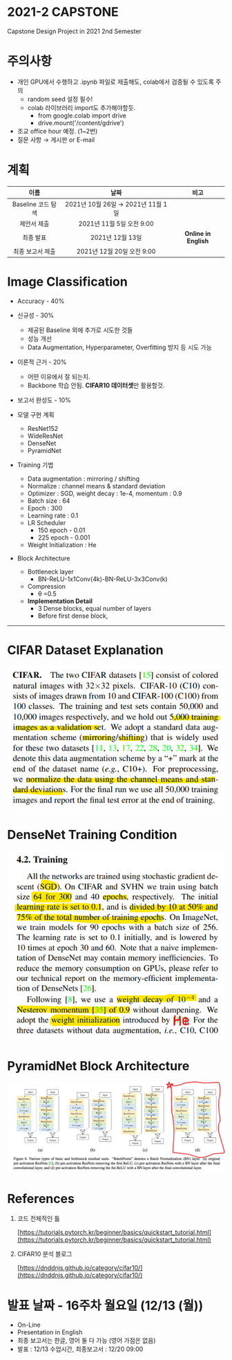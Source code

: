 # 2021-2 CAPSTONE
Capstone Design Project in 2021 2nd Semester
# 주의사항

- 개인 GPU에서 수행하고 .ipynb  파일로 제출해도, colab에서 검증될 수 있도록 주의
    - random seed 설정 필수!
    - colab 라이브러리 import도 추가해야할듯.
        - from google.colab import drive
        - drive.mount('/content/gdrive')
- 조교 office hour 예정. (1~2번)
- 질문 사항 → 게시판 or E-mail

# 계획

|**이름**|**날짜**|**비고**|
|:---:|:---:|:---:|
|Baseline 코드 탐색|2021년 10월 26일 → 2021년 11월 1일||
|제안서 제출|2021년 11월 5일 오전 9:00||
|최종 발표|2021년 12월 13일|**Online in English**|
|최종 보고서 제출|2021년 12월 20일 오전 9:00||

# Image Classification

- Accuracy - 40%
- 신규성 - 30%
    - 제공된 Baseline 외에 추가로 시도한 것들
    - 성능 개선
    - Data Augmentation, Hyperparameter, Overfitting 방지 등 시도 가능
- 이론적 근거 - 20%
    - 어떤 이유에서 잘 되는지.
    - Backbone 학습 안됨. **CIFAR10 데이터셋**만 활용할것.
- 보고서 완성도 - 10%

- 모델 구현 계획
    - ResNet152
    - WideResNet
    - DenseNet
    - PyramidNet        
        
- Training 기법

    - Data augmentation : mirroring / shifting
    - Normalize : channel means & standard deviation
    - Optimizer : SGD, weight decay : 1e-4, momentum : 0.9
    - Batch size : 64
    - Epoch : 300
    - Learning rate : 0.1
    - LR Scheduler
        - 150 epoch - 0.01
        - 225 epoch - 0.001
    - Weight Initialization : He

- Block Architecture
    - Bottleneck layer
        - BN-ReLU-1x1Conv(4k)-BN-ReLU-3x3Conv(k)
    - Compression
        - θ =0.5
    - **Implementation Detail**
        - 3 Dense blocks, equal number of layers
        - Before first dense block,

---
# CIFAR Dataset Explanation
![Untitled](README/CIFAR.png)

# DenseNet Training Condition
![Untitled](README/DenseNet_Training.png)
        
# PyramidNet Block Architecture
![Untitled](README/PyramidNet_Block.png)
        
    
# References

1. 코드 전체적인 틀
    
    [https://tutorials.pytorch.kr/beginner/basics/quickstart_tutorial.html](https://tutorials.pytorch.kr/beginner/basics/quickstart_tutorial.html)
2. CIFAR10 분석 블로그
    
    [https://dnddnjs.github.io/category/cifar10/](https://dnddnjs.github.io/category/cifar10/)
        
# 발표 날짜 - 16주차 월요일 (12/13 (월))

- On-Line
- Presentation in English
- 최종 보고서는 한글, 영어 둘 다 가능 (영어 가점은 없음)
- 발표 : 12/13 수업시간, 최종보고서 : 12/20 09:00

